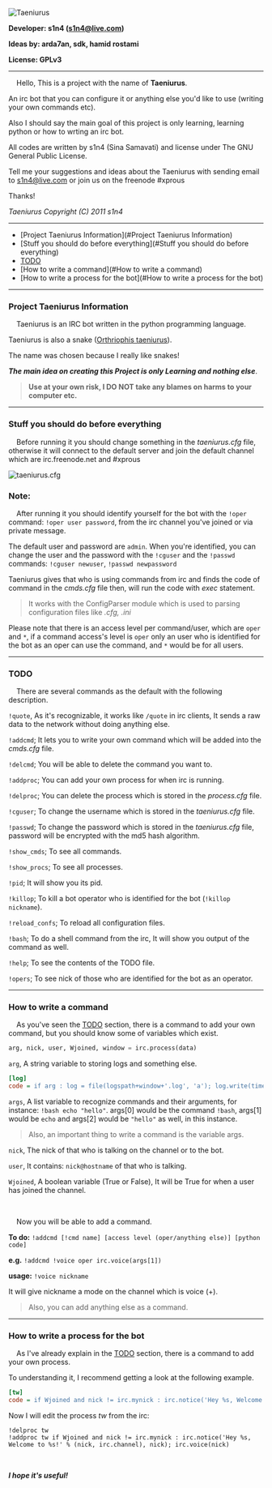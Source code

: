 ![Taeniurus](http://ubuntuone.com/3rPdv4GGW9r6ObIaiz2fVK)

**Developer: s1n4 (s1n4@live.com)**

**Ideas by: arda7an, sdk, hamid rostami**

**License: GPLv3**

***

&nbsp;&nbsp;&nbsp;&nbsp;Hello, This is a project with the name of **Taeniurus**.

An irc bot that you can configure it or anything else you'd like to use (writing your own commands etc).

Also I should say the main goal of this project is only learning, learning python or how to wrting an irc bot.

All codes are written by s1n4 (Sina Samavati) and license under The GNU General Public License.

Tell me your suggestions and ideas about the Taeniurus with sending email to s1n4@live.com or join us on the freenode #xprous

Thanks!


_Taeniurus Copyright (C) 2011 s1n4_

***

* [Project Taeniurus Information](#Project Taeniurus Information)
* [Stuff you should do before everything](#Stuff you should do before everything)
* [TODO](#TODO)
* [How to write a command](#How to write a command)
* [How to write a process for the bot](#How to write a process for the bot)

***

### <a name="Project Taeniurus Information">Project Taeniurus Information</a>
&nbsp;&nbsp;&nbsp;&nbsp;Taeniurus is an IRC bot written in the python programming language.

Taeniurus is also a snake ([Orthriophis taeniurus](http://en.wikipedia.org/wiki/Orthriophis_taeniurus)).

The name was chosen because I really like snakes!

**_The main idea on creating this Project is only Learning and nothing else_**.

> **Use at your own risk, I DO NOT take any blames on harms to your computer etc.**


***

### <a name="Stuff you should do before everything">Stuff you should do before everything</a>
&nbsp;&nbsp;&nbsp;&nbsp;Before running it you should change something in the _taeniurus.cfg_ file, otherwise it will connect to the default server and join the default channel which are irc.freenode.net and #xprous

![taeniurus.cfg](http://ubuntuone.com/3ejammcytt9Y7iWbQTHhVD)

### Note:
&nbsp;&nbsp;&nbsp;&nbsp;After running it you should identify yourself for the bot with the `!oper` command: `!oper user password`, from the irc channel you've joined or via private message.

The default user and password are `admin`.
When you're identified, you can change the user and the password with the `!cguser` and the `!passwd` commands: `!cguser newuser`, `!passwd newpassword`

Taeniurus gives that who is using commands from irc and finds the code of command in the _cmds.cfg_ file then, will run the code with _exec_ statement.

> It works with the ConfigParser module which is used to parsing configuration files like _.cfg, .ini_

Please note that there is an access level per command/user, which are `oper` and `*`, if a command access's level is `oper` only an user who is identified for the bot as an oper can use the command, and `*` would be for all users.


***

### <a name="TODO">TODO</a>
&nbsp;&nbsp;&nbsp;&nbsp;There are several commands as the default with the following description.

`!quote`, As it's recognizable, it works like `/quote` in irc clients, It sends a raw data to the network without doing anything else.

`!addcmd`; It lets you to write your own command which will be added into the _cmds.cfg_ file.

`!delcmd`; You will be able to delete the command you want to.

`!addproc`; You can add your own process for when irc is running.

`!delproc`; You can delete the process which is stored in the _process.cfg_ file.

`!cguser`; To change the username which is stored in the _taeniurus.cfg_ file.

`!passwd`; To change the password which is stored in the _taeniurus.cfg_ file, password will be encrypted with the md5 hash algorithm.

`!show_cmds`; To see all commands.

`!show_procs`; To see all processes.

`!pid`; It will show you its pid.

`!killop`; To kill a bot operator who is identified for the bot (`!killop nickname`).

`!reload_confs`; To reload all configuration files.

`!bash`; To do a shell command from the irc, It will show you output of the command as well.

`!help`; To see the contents of the TODO file.

`!opers`; To see nick of those who are identified for the bot as an operator.

***

### <a name="How to write a command">How to write a command</a>
&nbsp;&nbsp;&nbsp;&nbsp;As you've seen the [TODO](#TODO) section, there is a command to add your own command, but you should know some of variables which exist.

```python
arg, nick, user, Wjoined, window = irc.process(data)
```

`arg`, A string variable to storing logs and something else.

```ini
[log]
code = if arg : log = file(logspath+window+'.log', 'a'); log.write(time.strftime('%H:%M')+' <'+nick+'> '+arg+'\n'); log.close()
```

`args`, A list variable to recognize commands and their arguments, for instance: `!bash echo "hello"`. args[0] would be the command `!bash`, args[1] would be `echo` and args[2] would be `"hello"` as well, in this instance.

> Also, an important thing to write a command is the variable args.

`nick`, The nick of that who is talking on the channel or to the bot.

`user`, It contains: `nick@hostname` of that who is talking.

`Wjoined`, A boolean variable (True or False), It will be True for when a user has joined the channel.

&nbsp;

&nbsp;&nbsp;&nbsp;&nbsp;Now you will be able to add a command.

**To do:** `!addcmd [!cmd name] [access level (oper/anything else)] [python code]`

**e.g.** `!addcmd !voice oper irc.voice(args[1])`

**usage:** `!voice nickname`

It will give nickname a mode on the channel which is voice (+).


> Also, you can add anything else as a command.

***

### <a name="How to write a process for the bot">How to write a process for the bot</a>

&nbsp;&nbsp;&nbsp;&nbsp;As I've already explain in the [TODO](#TODO) section, there is a command to add your own process.

To understanding it, I recommend getting a look at the following example.

```ini
[tw]
code = if Wjoined and nick != irc.mynick : irc.notice('Hey %s, Welcome to %s!' % (nick, irc.channel), nick)
```

Now I will edit the process _tw_ from the irc:

```
!delproc tw
!addproc tw if Wjoined and nick != irc.mynick : irc.notice('Hey %s, Welcome to %s!' % (nick, irc.channel), nick); irc.voice(nick)
```

&nbsp;

_**I hope it's useful!**_